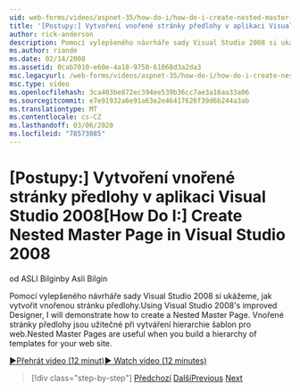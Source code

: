 ```yaml
---
uid: web-forms/videos/aspnet-35/how-do-i/how-do-i-create-nested-master-page-in-visual-studio-2008
title: '[Postupy:] Vytvoření vnořené stránky předlohy v aplikaci Visual Studio 2008 | Microsoft Docs'
author: rick-anderson
description: Pomocí vylepšeného návrháře sady Visual Studio 2008 si ukážeme, jak vytvořit vnořenou stránku předlohy. Vnořené stránky předlohy jsou užitečné při vytváření hierarch...
ms.author: riande
ms.date: 02/14/2008
ms.assetid: 0cab7010-e60e-4a18-9750-61068d3a2da3
msc.legacyurl: /web-forms/videos/aspnet-35/how-do-i/how-do-i-create-nested-master-page-in-visual-studio-2008
msc.type: video
ms.openlocfilehash: 3ca403be872ec394ee539b36cc7ae3a16aa33a06
ms.sourcegitcommit: e7e91932a6e91a63e2e46417626f39d6b244a3ab
ms.translationtype: MT
ms.contentlocale: cs-CZ
ms.lasthandoff: 03/06/2020
ms.locfileid: "78573085"
---
```

# <a name="how-do-i-create-nested-master-page-in-visual-studio-2008"></a><span data-ttu-id="556b6-104">[Postupy:] Vytvoření vnořené stránky předlohy v aplikaci Visual Studio 2008</span><span class="sxs-lookup"><span data-stu-id="556b6-104">[How Do I:] Create Nested Master Page in Visual Studio 2008</span></span>

<span data-ttu-id="556b6-105">od ASLI Bilgin</span><span class="sxs-lookup"><span data-stu-id="556b6-105">by Asli Bilgin</span></span>

<span data-ttu-id="556b6-106">Pomocí vylepšeného návrháře sady Visual Studio 2008 si ukážeme, jak vytvořit vnořenou stránku předlohy.</span><span class="sxs-lookup"><span data-stu-id="556b6-106">Using Visual Studio 2008's improved Designer, I will demonstrate how to create a Nested Master Page.</span></span> <span data-ttu-id="556b6-107">Vnořené stránky předlohy jsou užitečné při vytváření hierarchie šablon pro web.</span><span class="sxs-lookup"><span data-stu-id="556b6-107">Nested Master Pages are useful when you build a hierarchy of templates for your web site.</span></span>

[<span data-ttu-id="556b6-108">&#9654;Přehrát video (12 minut)</span><span class="sxs-lookup"><span data-stu-id="556b6-108">&#9654; Watch video (12 minutes)</span></span>](https://channel9.msdn.com/Blogs/ASP-NET-Site-Videos/how-do-i-create-nested-master-page-in-visual-studio-2008)

> [!div class="step-by-step"]
> <span data-ttu-id="556b6-109">[Předchozí](how-do-i-create-a-master-page-in-visual-studio-2008.md)
> [Další](how-do-i-cascading-style-sheets-in-visual-studio-2008.md)</span><span class="sxs-lookup"><span data-stu-id="556b6-109">[Previous](how-do-i-create-a-master-page-in-visual-studio-2008.md)
[Next](how-do-i-cascading-style-sheets-in-visual-studio-2008.md)</span></span>
